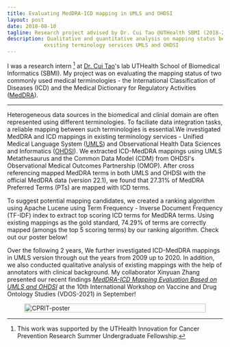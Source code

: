 ```yaml
---
title: Evaluating MedDRA-ICD mapping in UMLS and OHDSI
layout: post
date: 2018-08-10
tagline: Research project advised by Dr. Cui Tao @UTHealth SBMI (2018-2021)
description: Qualitative and quantitative analysis on mapping status between MedDRA and ICD using 
            exsiting terminology services UMLS and OHDSI
---
```


I was a research intern [^1] at [Dr. Cui Tao](https://sbmi.uth.edu/faculty-and-staff/cui-tao.htm)'s lab UTHealth School of Biomedical Informatics (SBMI). My project was on evaluating the mapping status of two commonly used medical terminologies - the International Classification of Diseases (ICD) and the Medical Dictionary for Regulatory Activities ([MedDRA](https://www.meddra.org/)). 

<hr class="solid">

Heterogeneous data sources in the biomedical and clinial domain are often represented using different terminologies. To faciliate data integration tasks, a reliable mapping between such terminologies is essential.We investigated MedDRA and ICD mappings in existing terminology services - Unified Medical Language System ([UMLS](https://www.nlm.nih.gov/research/umls/index.html)) and Observational Health Data Sciences and Informatics ([OHDSI](https://ohdsi.org/)). We extracted ICD-MedDRA mappings using UMLS Metathesaurus and the Common Data Model (CDM) from OHDSI's Observational Medical Outcomes Partnership (OMOP). After cross referencing mapped MedDRA terms in both UMLS and OHDSI with the official MedDRA data (version 22.1), we found that 27.31% of MedDRA Preferred Terms (PTs) are mapped with ICD terms.

To suggest potential mapping candidates, we created a ranking algorithm using Apache Lucene using Term Frequency - Inverse Document Frequency (TF-IDF) index to extract top scoring ICD terms for MedDRA terms. Using existing mappings as the gold standard, 74.29% of terms are correctly mapped (amongs the top 5 scoring terms) by our ranking algorithm. Check out our poster below!


Over the following 2 years, We further investigated ICD-MedDRA mappings in UMLS version through out the years from 2009 up to 2020. In addition, we also conducted qualitative analysis of existing mappings with the help of annotators with clinical background. My collaborator Xinyuan Zhang presented our recent findings [*MedDRA-ICD Mapping Evaluation Based on UMLS and OHDSI*](https://www.youtube.com/watch?v=o7syNWwaSoU) at the 10th International Workshop on Vaccine and Drug Ontology Studies (VDOS-2021) in September!
  

<!-- <object data="/files/projects/cprit-poster.pdf" type="application/pdf" width="900px" height="500px">
    <embed src="/files/projects/cprit-poster.pdf">
        <p>This browser does not support PDFs. Please download the PDF to view it: <a href="/files/projects/cprit-poster.pdf">Download PDF</a>.</p>
    </embed>
</object> -->

<figure style="margin-top:1em; margin-bottom:1em; display: flex; flex-direction: column; align-items: center;">
    <img src="/files/projects/cprit-poster.png" alt="CPRIT-poster" style="width:100%;"/>
    <!-- <figcaption style="font-style: italic;">Poster presentation</figcaption> -->
</figure>


[^1]: This work was supported by the UTHealth Innovation for Cancer Prevention Research Summer Undergraduate Fellowship.

